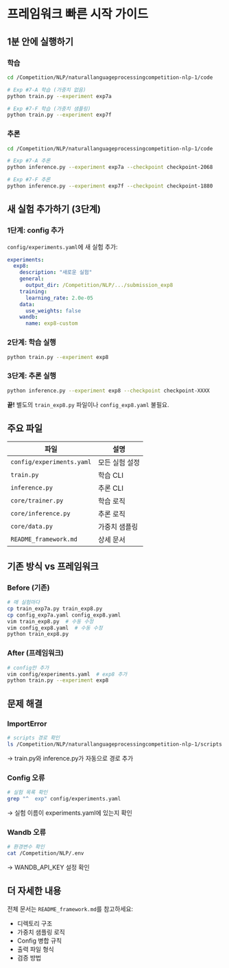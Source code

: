 # 프레임워크 빠른 시작 가이드

## 1분 안에 실행하기

### 학습

```bash
cd /Competition/NLP/naturallanguageprocessingcompetition-nlp-1/code

# Exp #7-A 학습 (가중치 없음)
python train.py --experiment exp7a

# Exp #7-F 학습 (가중치 샘플링)
python train.py --experiment exp7f
```

### 추론

```bash
cd /Competition/NLP/naturallanguageprocessingcompetition-nlp-1/code

# Exp #7-A 추론
python inference.py --experiment exp7a --checkpoint checkpoint-2068

# Exp #7-F 추론
python inference.py --experiment exp7f --checkpoint checkpoint-1880
```

## 새 실험 추가하기 (3단계)

### 1단계: config 추가

`config/experiments.yaml`에 새 실험 추가:

```yaml
experiments:
  exp8:
    description: "새로운 실험"
    general:
      output_dir: /Competition/NLP/.../submission_exp8
    training:
      learning_rate: 2.0e-05
    data:
      use_weights: false
    wandb:
      name: exp8-custom
```

### 2단계: 학습 실행

```bash
python train.py --experiment exp8
```

### 3단계: 추론 실행

```bash
python inference.py --experiment exp8 --checkpoint checkpoint-XXXX
```

**끝!** 별도의 `train_exp8.py` 파일이나 `config_exp8.yaml` 불필요.

## 주요 파일

| 파일 | 설명 |
|------|------|
| `config/experiments.yaml` | 모든 실험 설정 |
| `train.py` | 학습 CLI |
| `inference.py` | 추론 CLI |
| `core/trainer.py` | 학습 로직 |
| `core/inference.py` | 추론 로직 |
| `core/data.py` | 가중치 샘플링 |
| `README_framework.md` | 상세 문서 |

## 기존 방식 vs 프레임워크

### Before (기존)

```bash
# 매 실험마다
cp train_exp7a.py train_exp8.py
cp config_exp7a.yaml config_exp8.yaml
vim train_exp8.py  # 수동 수정
vim config_exp8.yaml  # 수동 수정
python train_exp8.py
```

### After (프레임워크)

```bash
# config만 추가
vim config/experiments.yaml  # exp8 추가
python train.py --experiment exp8
```

## 문제 해결

### ImportError

```bash
# scripts 경로 확인
ls /Competition/NLP/naturallanguageprocessingcompetition-nlp-1/scripts
```

→ train.py와 inference.py가 자동으로 경로 추가

### Config 오류

```bash
# 실험 목록 확인
grep "^  exp" config/experiments.yaml
```

→ 실험 이름이 experiments.yaml에 있는지 확인

### Wandb 오류

```bash
# 환경변수 확인
cat /Competition/NLP/.env
```

→ WANDB_API_KEY 설정 확인

## 더 자세한 내용

전체 문서는 `README_framework.md`를 참고하세요:

- 디렉토리 구조
- 가중치 샘플링 로직
- Config 병합 규칙
- 출력 파일 형식
- 검증 방법
